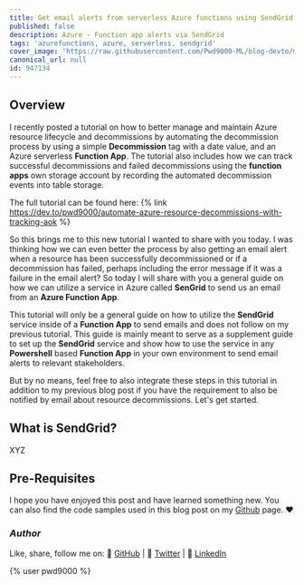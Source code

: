 ```yaml
---
title: Get email alerts from serverless Azure functions using SendGrid
published: false
description: Azure - Function app alerts via SendGrid
tags: 'azurefunctions, azure, serverless, sendgrid'
cover_image: 'https://raw.githubusercontent.com/Pwd9000-ML/blog-devto/main/posts/Azure-SendGrid-Function-Alerts/assets/main.png'
canonical_url: null
id: 947134
---
```


## Overview

I recently posted a tutorial on how to better manage and maintain Azure resource lifecycle and decommissions by automating the decommission process by using a simple **Decommission** tag with a date value, and an Azure serverless **Function App**. The tutorial also includes how we can track successful decommissions and failed decommissions using the **function apps** own storage account by recording the automated decommission events into table storage.

The full tutorial can be found here: {% link <https://dev.to/pwd9000/automate-azure-resource-decommissions-with-tracking-aok> %}

So this brings me to this new tutorial I wanted to share with you today. I was thinking how we can even better the process by also getting an email alert when a resource has been successfully decommissioned or if a decommission has failed, perhaps including the error message if it was a failure in the email alert? So today I will share with you a general guide on how we can utilize a service in Azure called **SenGrid** to send us an email from an **Azure Function App**.

This tutorial will only be a general guide on how to utilize the **SendGrid** service inside of a **Function App** to send emails and does not follow on my previous tutorial. This guide is mainly meant to serve as a supplement guide to set up the **SendGrid** service and show how to use the service in any **Powershell** based **Function App** in your own environment to send email alerts to relevant stakeholders.

But by no means, feel free to also integrate these steps in this tutorial in addition to my previous blog post if you have the requirement to also be notified by email about resource decommissions. Let's get started.

## What is SendGrid?

XYZ

## Pre-Requisites

I hope you have enjoyed this post and have learned something new. You can also find the code samples used in this blog post on my [Github](https://github.com/Pwd9000-ML/blog-devto/tree/main/posts/Azure-SendGrid-Function-Alerts/code) page. :heart:

### _Author_

Like, share, follow me on: :octopus: [GitHub](https://github.com/Pwd9000-ML) | :penguin: [Twitter](https://twitter.com/pwd9000) | :space_invader: [LinkedIn](https://www.linkedin.com/in/marcel-l-61b0a96b/)

{% user pwd9000 %}
